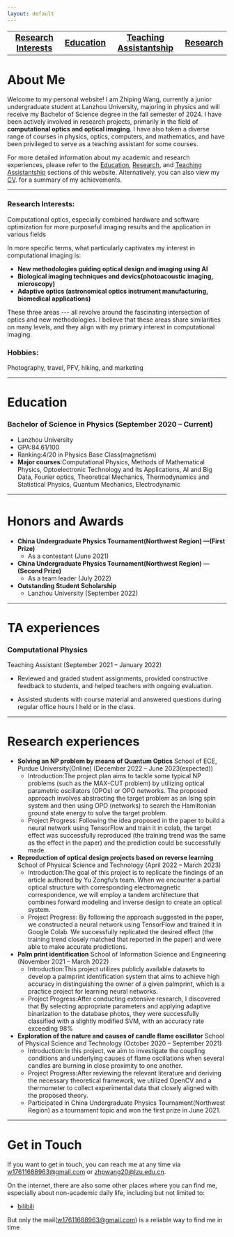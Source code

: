 ```yaml
---
layout: default
---
```

<div class="container">
<table>
  <tr>
    <td style="text-align: center;"><a href='https://wang-zhiping.github.io/#RI'><big><b>Research Interests</b></big></a></td>
     <td style="text-align: center;"><a href='https://wang-zhiping.github.io/#Education'><big><b>Education</b></big></a></td>
     <td style="text-align: center;"><a href='https://wang-zhiping.github.io/#TA'><big><b>Teaching Assistantship</b></big></a></td>
     <td style="text-align: center;"><a href='https://wang-zhiping.github.io/#RE'><big><b>Research</b></big></a></td>
    <!-- 更多的表格行和单元格 -->
  </tr>
</table>
</div>
    
    
# About Me

Welcome to my personal website! I am Zhiping Wang, currently a junior undergraduate student at Lanzhou University, majoring in physics and will receive my Bachelor of Science degree in the fall semester of 2024. I have been actively involved in research projects, primarily in the field of **computational optics and optical imaging**. I have also taken a diverse range of courses in physics, optics, computers, and mathematics, and have been privileged to serve as a teaching assistant for some courses.

For more detailed information about my academic and research experiences, please refer to the [Education](#Education), [Research](#RE), and [Teaching Assistantship](#TA) sections of this website. Alternatively, you can also view my [CV](./CV/CV_ZhipingWang_May.pdf). for a summary of my achievements.

* * *


### Research Interests:<a name="RI"></a>
 Computational optics, especially combined hardware and software optimization for more purposeful imaging results and the application in various fields
         
 In more specific terms, what particularly captivates my interest in computational imaging is:
+ **New methodologies guiding optical design and imaging using AI**
+ **Biological imaging techniques and devics(photoacoustic imaging, microscopy)**
+ **Adaptive optics (astronomical optics instrument manufacturing, biomedical applications)**
         
These three areas --- all revolve around the fascinating intersection of optics and new methodologies. I believe that these areas share similarities on many levels, and they align with my primary interest in computational imaging.

### Hobbies:
Photography, travel, PFV, hiking, and marketing


* * *


# Education <a name="Education"></a>
### Bachelor of Science in Physics         (September 2020 – Current)

+ Lanzhou University
+ GPA:84.61/100
+ Ranking:4/20 in Physics Base Class(magnetism)
+ **Major courses**:Computational Physics, Methods of Mathematical Physics, Optoelectronic Technology and Its
  Applications, AI and Big Data, Fourier optics, Theoretical Mechanics, Thermodynamics and Statistical Physics,
  Quantum Mechanics, Electrodynamic

* * *
# Honors and Awards　<a name="HA"></a>
+ **China Undergraduate Physics Tournament(Northwest Region) —(First Prize)**
  + As a contestant (June 2021)
+ **China Undergraduate Physics Tournament(Northwest Region) —(Second Prize)**
  + As a team leader (July 2022)
+ **Outstanding Student Scholarship**
  + Lanzhou University (September 2022)


* * *


# TA experiences <a name="TA"></a>
### Computational Physics

Teaching Assistant (September 2021 – January 2022)

- Reviewed and graded student assignments, provided constructive feedback to students, and helped teachers with
ongoing evaluation.

- Assisted students with course material and answered questions during regular office hours I held or in the class.


* * *

# Research experiences <a name="RE"></a>

+ **Solving an NP problem by means of Quantum Optics**
  School of ECE, Purdue University(Online) (December 2022 – June 2023(expected))
  - Introduction:The project plan aims to tackle some typical NP problems (such as the MAX-CUT problem) by utilizing optical
    parametric oscillators (OPOs) or OPO networks. The proposed approach involves abstracting the target problem as an Ising
    spin system and then using OPO (networks) to search the Hamiltonian ground state energy to solve the target problem.
  - Project Progress: Following the idea proposed in the paper to build a neural network using TensorFlow and train it in colab,
    the target effect was successfully reproduced (the training trend was the same as the effect in the paper) and the prediction
    could be successfully made.
+ **Reproduction of optical design projects based on reverse learning**
  School of Physical Science and Technology (April 2022 – March 2023)
  - Introduction:The goal of this project is to replicate the findings of an article authored by Yu Zongfu’s team. When we
    encounter a partial optical structure with corresponding electromagnetic correspondence, we will employ a tandem architecture
    that combines forward modeling and inverse design to create an optical system.
  - Project Progress: By following the approach suggested in the paper, we constructed a neural network using TensorFlow and
    trained it in Google Colab. We successfully replicated the desired effect (the training trend closely matched that reported in the
    paper) and were able to make accurate predictions.
+ **Palm print identification**
  School of Information Science and Engineering (November 2021 – March 2022)
  - Introduction:This project utilizes publicly available datasets to develop a palmprint identification system that aims to achieve
    high accuracy in distinguishing the owner of a given palmprint, which is a practice project for learning neural networks.
  - Project Progress:After conducting extensive research, I discovered that By selecting appropriate parameters and applying
    adaptive binarization to the database photos, they were successfully classified with a slightly modified SVM, with an accuracy
    rate exceeding 98%
+ **Exploration of the nature and causes of candle flame oscillator**
  School of Physical Science and Technology (October 2020 – September 2021)
  - Introduction:In this project, we aim to investigate the coupling conditions and underlying causes of flame oscillations when
    several candles are burning in close proximity to one another.
  - Project Progress:After reviewing the relevant literature and deriving the necessary theoretical framework, we utilized OpenCV
    and a thermometer to collect experimental data that closely aligned with the proposed theory.
  - Participated in China Undergraduate Physics Tournament(Northwest Region) as a tournament topic and won the first prize in
    June 2021.
    
    
* * *




# Get in Touch

If you want to get in touch, you can reach me at any time via <w17611688963@gmail.com> or <zhpwang20@lzu.edu.cn>.

On the internet, there are also some other places where you can find me, especially about non-academic daily life, including but not limited to:
+ [bilibili]([https://uni-oldenburg.academia.edu/alexandermaxbauer](https://space.bilibili.com/15823831?spm_id_from=333.1007.0.0))

But only the mail(<w17611688963@gmail.com>) is a reliable way to find me in time
    

    
